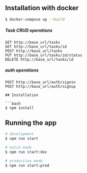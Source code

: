 

## Installation with docker

```bash
$ docker-compose up --build
```

##### Task CRUD operations
```
GET http://base_url/tasks
GET http://base_url/tasks/id
POST http://base_url/tasks 
PUT http://base_url/tasks/id/status
DELETE http://base_url/tasks/id

```
##### auth operations
```
POST http://base_url/auth/signin 
POST http://base_url/auth/signup 

## Installation

```bash
$ npm install
```

## Running the app

```bash
# development
$ npm run start

# watch mode
$ npm run start:dev

# production mode
$ npm run start:prod
```